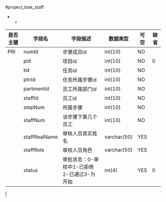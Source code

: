 #project_task_staff
* -
 
|是否主键	|字段名	|字段描述	|数据类型	|可空	|缺省	|
| --------|-----|-----|-----|-----|-----|
|PRI|numId|步骤成员id|int(10)|NO||
||pid|项目id|int(10)|NO|0|
||tid|任务id|int(10)|NO||
||ptnId|任务所属步骤id|int(10)|NO||
||partmentId|员工所属部门id|int(10)|NO||
||staffId|员工id|int(10)|NO||
||stepNum|所属步骤|int(10)|NO||
||staffNum|该步骤下第几个员工|int(10)|NO||
||staffRealName|审核人员真实姓名|varchar(50)|YES||
||staffRole|审核人员角色|varchar(50)|YES||
||status|审批状态：0-审核中1-已拒绝2-已通过3-为开始|int(4)|YES|0|
|
